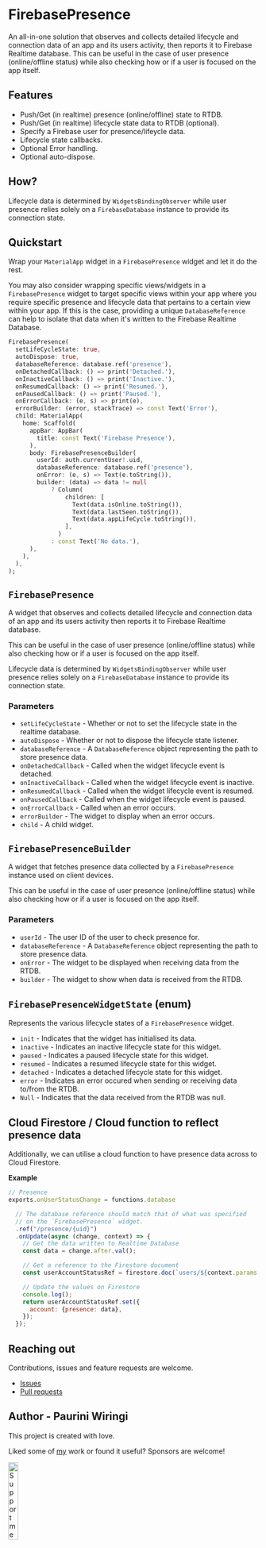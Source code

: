 # FirebasePresence

An all-in-one solution that observes and collects detailed lifecycle and connection data
of an app and its users activity, then reports it to Firebase Realtime database.
This can be useful in the case of user presence (online/offline status)
while also checking how or if a user is focused on the app itself.

## Features
- Push/Get (in realtime) presence (online/offline) state to RTDB.
- Push/Get (in realtime) lifecycle state data to RTDB (optional).
- Specify a Firebase user for presence/lifeycle data.
- Lifecycle state callbacks.
- Optional Error handling.
- Optional auto-dispose.

## How?
Lifecycle data is determined by `WidgetsBindingObserver` while user presence
relies solely on a `FirebaseDatabase` instance to provide its connection state.

## Quickstart
Wrap your `MaterialApp` widget in a `FirebasePresence` widget and let it do the rest.

You may also consider wrapping specific views/widgets in a `FirebasePresence` widget to target
specific views within your app where you require specific presence and lifecycle data
that pertains to a certain view within your app. If this is the case, providing a unique
`DatabaseReference` can help to isolate that data when it's written to the Firebase Realtime Database.

```dart
FirebasePresence(
  setLifeCycleState: true,
  autoDispose: true,
  databaseReference: database.ref('presence'),
  onDetachedCallback: () => print('Detached.'),
  onInactiveCallback: () => print('Inactive.'),
  onResumedCallback: () => print('Resumed.'),
  onPausedCallback: () => print('Paused.'),
  onErrorCallback: (e, s) => print(e),
  errorBuilder: (error, stackTrace) => const Text('Error'),
  child: MaterialApp(
    home: Scaffold(
      appBar: AppBar(
        title: const Text('Firebase Presence'),
      ),
      body: FirebasePresenceBuilder(
        userId: auth.currentUser!.uid,
        databaseReference: database.ref('presence'),
        onError: (e, s) => Text(e.toString()),
        builder: (data) => data != null
            ? Column(
                children: [
                  Text(data.isOnline.toString()),
                  Text(data.lastSeen.toString()),
                  Text(data.appLifeCycle.toString()),
                ],
              )
            : const Text('No data.'),
      ),
    ),
  ),
);
```

## `FirebasePresence`

A widget that observes and collects detailed lifecycle and connection data of an app and its users activity then reports it to Firebase Realtime database.

This can be useful in the case of user presence (online/offline status) while also checking how or if a user is focused on the app itself.

Lifecycle data is determined by `WidgetsBindingObserver` while user presence relies solely on a `FirebaseDatabase` instance to provide its connection state.

### Parameters
- `setLifeCycleState` - Whether or not to set the lifecycle state in the realtime database.
- `autoDispose` - Whether or not to dispose the lifecycle state listener.
- `databaseReference` - A `DatabaseReference` object representing the path to store presence data.
- `onDetachedCallback` - Called when the widget lifecycle event is detached.
- `onInactiveCallback` - Called when the widget lifecycle event is inactive.
- `onResumedCallback` - Called when the widget lifecycle event is resumed.
- `onPausedCallback` - Called when the widget lifecycle event is paused.
- `onErrorCallback` - Called when an error occurs.
- `errorBuilder` - The widget to display when an error occurs.
- `child` - A child widget.

## `FirebasePresenceBuilder`

A widget that fetches presence data collected by a `FirebasePresence` instance used on client devices.

This can be useful in the case of user presence (online/offline status) while also checking how or if a user is focused on the app itself.

### Parameters
- `userId` - The user ID of the user to check presence for.
- `databaseReference` - A `DatabaseReference` object representing the path to store presence data.
- `onError` - The widget to be displayed when receiving data from the RTDB.
- `builder` - The widget to show when data is received from the RTDB.

## `FirebasePresenceWidgetState` (enum)

Represents the various lifecycle states of a `FirebasePresence` widget.

- `init` - Indicates that the widget has initialised its data.
- `inactive` - Indicates an inactive lifecycle state for this widget.
- `paused` - Indicates a paused lifecycle state for this widget.
- `resumed` - Indicates a resumed lifecycle state for this widget.
- `detached` - Indicates a detached lifecycle state for this widget.
- `error` - Indicates an error occured when sending or receiving data to/from the RTDB.
- `Null` - Indicates that the data received from the RTDB was null.

## Cloud Firestore / Cloud function to reflect presence data

Additionally, we can utilise a cloud function to have presence data across to Cloud Firestore.

**Example**
```javascript
// Presence
exports.onUserStatusChange = functions.database

  // The database reference should match that of what was specified
  // on the `FirebasePresence` widget.
  .ref("/presence/{uid}")
  .onUpdate(async (change, context) => {
    // Get the data written to Realtime Database
    const data = change.after.val();

    // Get a reference to the Firestore document
    const userAccountStatusRef = firestore.doc(`users/${context.params.uid}`);

    // Update the values on Firestore
    console.log();
    return userAccountStatusRef.set({
      account: {presence: data},
    });
  });
```

## Reaching out

Contributions, issues and feature requests are welcome.

- [Issues](https://github.com/flutterfocus/firebase_presence/issues)
- [Pull requests](https://github.com/flutterfocus/firebase_presence/pulls)

## Author - Paurini Wiringi
This project is created with love.

Liked some of [my](https://github.com/flutterfocus) work or found it useful? Sponsors are welcome!

<a href="https://github.com/sponsors/flutterfocus" target="_blank"><img src="https://t3.ftcdn.net/jpg/04/07/88/00/360_F_407880054_fdbzTfwmIBaDmb84pg4hDJ3rb1ezRpZw.jpg" alt="Support me" style="height: 20% !important;width: 20% !important;" ></a>
